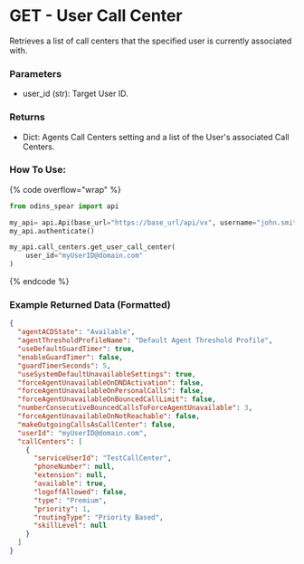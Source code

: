 # GET - User Call Center

Retrieves a list of call centers that the specified user is currently associated with.

### Parameters&#x20;

* user_id (str): Target User ID.

### Returns

* Dict: Agents Call Centers setting and a list of the User's associated Call Centers.

### How To Use:

{% code overflow="wrap" %}
```python
from odins_spear import api

my_api= api.Api(base_url="https://base_url/api/vx", username="john.smith", password="ODIN_INSTANCE_1")
my_api.authenticate()

my_api.call_centers.get_user_call_center(
    user_id="myUserID@domain.com"
)
```
{% endcode %}

### Example Returned Data (Formatted)
```json
{
  "agentACDState": "Available",
  "agentThresholdProfileName": "Default Agent Threshold Profile",
  "useDefaultGuardTimer": true,
  "enableGuardTimer": false,
  "guardTimerSeconds": 5,
  "useSystemDefaultUnavailableSettings": true,
  "forceAgentUnavailableOnDNDActivation": false,
  "forceAgentUnavailableOnPersonalCalls": false,
  "forceAgentUnavailableOnBouncedCallLimit": false,
  "numberConsecutiveBouncedCallsToForceAgentUnavailable": 3,
  "forceAgentUnavailableOnNotReachable": false,
  "makeOutgoingCallsAsCallCenter": false,
  "userId": "myUserID@domain.com",
  "callCenters": [
    {
      "serviceUserId": "TestCallCenter",
      "phoneNumber": null,
      "extension": null,
      "available": true,
      "logoffAllowed": false,
      "type": "Premium",
      "priority": 1,
      "routingType": "Priority Based",
      "skillLevel": null
    }
  ]
}
```
